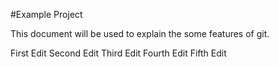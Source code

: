 #Example Project

This document will be used to explain the some features of git.

First Edit
Second Edit
Third Edit
Fourth Edit
Fifth Edit

